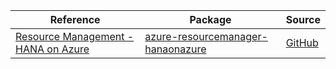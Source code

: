 | Reference | Package | Source |
|---|---|---|
|[Resource Management - HANA on Azure](resourcemanager-hanaonazure-readme.md)|[azure-resourcemanager-hanaonazure](https://repo1.maven.org/maven2/com/azure/resourcemanager/azure-resourcemanager-hanaonazure)|[GitHub](https://github.com/Azure/azure-sdk-for-java/blob/main/sdk/hanaonazure/azure-resourcemanager-hanaonazure)|
